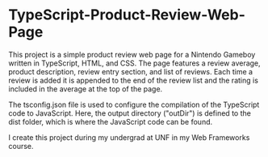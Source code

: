 # TypeScript-Product-Review-Web-Page

This project is a simple product review web page for a Nintendo Gameboy written in TypeScript, HTML, and CSS. The page features a review average, product description, review entry section, and list of reviews. Each time a review is added it is appended to the end of the review list and the rating is included in the average at the top of the page.

The tsconfig.json file is used to configure the compilation of the TypeScript code to JavaScript. Here, the output directory ("outDir") is defined to the dist folder, which is where the JavaScript code can be found.

I create this project during my undergrad at UNF in my Web Frameworks course.
